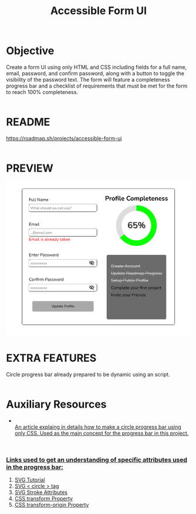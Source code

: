 <div align="center">
  <h1 align="center">
    Accessible Form UI
  </h1>
</div>
<br>

# Objective
Create a form UI using only HTML and CSS including fields for a full name, email, password, and confirm password, along with a button to toggle the visibility of the password text. The form will feature a completeness progress bar and a checklist of requirements that must be met for the form to reach 100% completeness.
<br><br>

# README
https://roadmap.sh/projects/accessible-form-ui
<br>
<br>

# PREVIEW
<img src="preview.png" alt="website preview">

# EXTRA FEATURES
Circle progress bar already prepared to be dynamic using an script. 
<br>
<br>

# Auxiliary Resources
<ul>
  <li>
    <a href="https://www.30secondsofcode.org/css/s/circular-progress-bar/" alt=How can I create a circular progress bar using only CSS?"How can I create a circular progress bar using only CSS?/</a>
    <br>
    An article explaing in details how to make a circle progress bar using only CSS. Used as the main concept for the progress bar in this project.
  </li>
</ul>
<br>
<h3>Links used to get an understanding of specific attributes used in the progress bar:</h3>
<ol>
  <li>
    <a href="https://www.w3schools.com/graphics/svg_intro.asp" alt="SVG Tutorial">SVG Tutorial</a>
  </li>
  <li>
    <a href="https://www.w3schools.com/graphics/svg_circle.asp" alt="SVG < circle > tag">SVG < circle > tag</a>
  </li>
  <li>
    <a href="https://www.w3schools.com/graphics/svg_stroking.asp" alt="SVG Stroke Attributes">SVG Stroke Attributes<a/>
  </li>
  <li>
    <a href="https://www.w3schools.com/cssref/css3_pr_transform.php" alt="CSS transform Property">CSS transform Property<a/>
  </li>
  <li>
    <a href="https://www.w3schools.com/cssref/css3_pr_transform-origin.php" alt="CSS transform-origin Property">CSS transform-origin Property<a/>
  </li>
</ol>
